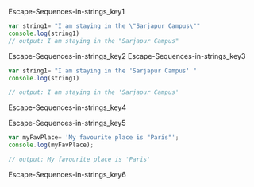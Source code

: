 Escape-Sequences-in-strings_key1
```javascript
var string1= "I am staying in the \"Sarjapur Campus\""
console.log(string1)
// output: I am staying in the "Sarjapur Campus"

```

Escape-Sequences-in-strings_key2
Escape-Sequences-in-strings_key3
```javascript
var string1= "I am staying in the 'Sarjapur Campus' "
console.log(string1)

// output: I am staying in the 'Sarjapur Campus'

```
Escape-Sequences-in-strings_key4


Escape-Sequences-in-strings_key5
```javascript
var myFavPlace= 'My favourite place is "Paris"';
console.log(myFavPlace);

// output: My favourite place is 'Paris'

```

Escape-Sequences-in-strings_key6


